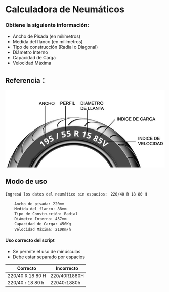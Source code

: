 # Calculadora de Neumáticos
### Obtiene la siguiente información:
- Ancho de Pisada (en milímetros)
- Medida del flanco (en milímetros)
- Tipo de construcción (Radial o Diagonal)
- Diámetro Interno
- Capacidad de Carga
- Velocidad Máxima

## Referencia：

![](rueda.jpg)

## Modo de uso
`Ingresá los datos del neumático sin espacios: ` `220/40 R 18 80 H`
```
    Ancho de pisada: 220mm
    Medida del flanco: 88mm
    Tipo de Construcción: Radial
    Diámetro Interno: 457mm
    Capacidad de Carga: 450Kg
    Velocidad Máxima: 210Km/h
```
#### Uso correcto del script
- Se permite el uso de minúsculas
- Debe estar separado por espacios

Correcto  | Incorrecto
------------- | -------------
220/40 R 18 80 H  | 220/40R1880H
220/40 r 18 80 h  | 22040r1880h
